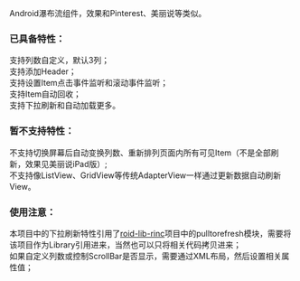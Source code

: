 Android瀑布流组件，效果和Pinterest、美丽说等类似。<BR/>

<h3>已具备特性：</h3>
支持列数自定义，默认3列；<BR/>
支持添加Header；<BR/>
支持设置Item点击事件监听和滚动事件监听；<BR/>
支持Item自动回收；<BR/>
支持下拉刷新和自动加载更多。<BR/>

<h3>暂不支持特性：</h3>
不支持切换屏幕后自动变换列数、重新排列页面内所有可见Item（不是全部刷新，效果见美丽说iPad版）;<BR/>
不支持像ListView、GridView等传统AdapterView一样通过更新数据自动刷新View。<BR/>

<h3>使用注意：</h3>
本项目中的下拉刷新特性引用了<a target="_blank" href="https://github.com/RincLiu/roid-lib-rinc">roid-lib-rinc</a>项目中的pulltorefresh模块，需要将该项目作为Library引用进来，当然也可以只将相关代码拷贝进来；<BR/>
如果自定义列数或控制ScrollBar是否显示，需要通过XML布局，然后设置相关属性值；<BR/>
